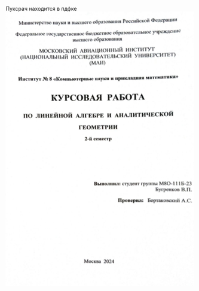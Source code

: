 
Пуксрач находится в пдфке
![Скрин](https://github.com/Qwental/Laboratory_works/blob/main/2%20Semester/%D0%9B%D0%90%D0%90%D0%93/laag.png)

